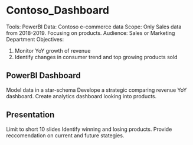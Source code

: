 # Contoso_Dashboard
Tools: PowerBI
Data: Contoso e-commerce data
Scope: Only Sales data from 2018-2019. Focusing on products.
Audience: Sales or Marketing Department
Objectives:
  1. Monitor YoY growth of revenue
  2. Identify changes in consumer trend and top growing products sold

## PowerBI Dashboard
Model data in a star-schema
Develope a strategic comparing revenue YoY dashboard.
Create analytics dashboard looking into products.

## Presentation
Limit to short 10 slides
Identify winning and losing products.
Provide reccomendation on current and future stategies.
